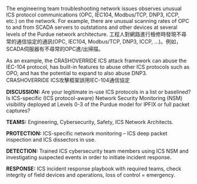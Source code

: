 
The engineering team troubleshooting network issues observes unusual ICS protocol communications (OPC, IEC104, Modbus/TCP, DNP3, ICCP, etc.) on the network. For example, there are unusual scanning rates of OPC to and from SCADA servers to outstations and other devices at several levels of the Purdue network architecture. 
工程人對網路進行檢修時發現不尋常的通信協定的通訊(OPC, IEC104, Modbus/TCP, DNP3, ICCP, ...)。例如，SCADA伺服器有不尋常的OPC進/出掃描。

As an example, the CRASHOVERRIDE ICS attack framework can abuse the IEC-104 protocol, has built-in features to abuse other ICS protocols such as OPO, and has the potential to expand to also abuse DNP3.
CRASHOVERRIDE ICS攻擊框架誤用IEC-104通信協定

**DISCUSSION:** Are your legitimate in-use ICS protocols in a list or baselined? Is ICS-specific (ICS protocol-aware) Network Security Monitoring (NSM) visibility deployed at Levels 0-3 of the Purdue model for IPFIX or full packet captures?

**TEAMS:** Engineering, Cybersecurity, Safety, ICS Network Architects.

**PROTECTION:** ICS-specific network monitoring – ICS deep packet inspection and ICS dissectors in use.

**DETECTION:** Trained ICS cybersecurity team members using ICS NSM and investigating suspected events in order to initiate incident response.

**RESPONSE:** ICS incident response playbook with required teams, check integrity of field devices and operations, loss of control = emergency.